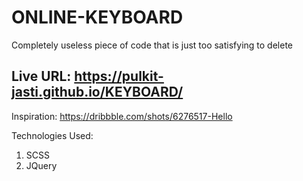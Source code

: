 # ONLINE-KEYBOARD

Completely useless piece of code that is just too satisfying to delete   
## Live URL: https://pulkit-jasti.github.io/KEYBOARD/


Inspiration: https://dribbble.com/shots/6276517-Hello

Technologies Used:
1. SCSS
2. JQuery
